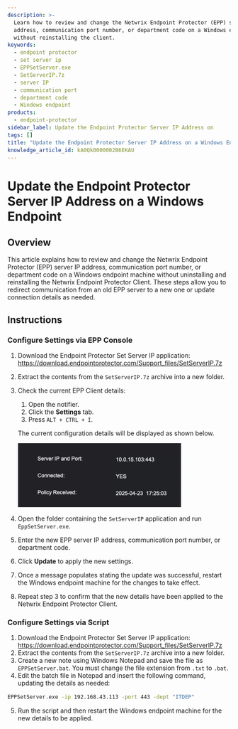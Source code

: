 ```yaml
---
description: >-
  Learn how to review and change the Netwrix Endpoint Protector (EPP) server IP
  address, communication port number, or department code on a Windows endpoint
  without reinstalling the client.
keywords:
  - endpoint protector
  - set server ip
  - EPPSetServer.exe
  - SetServerIP.7z
  - server IP
  - communication port
  - department code
  - Windows endpoint
products:
  - endpoint-protector
sidebar_label: Update the Endpoint Protector Server IP Address on
tags: []
title: "Update the Endpoint Protector Server IP Address on a Windows Endpoint"
knowledge_article_id: kA0Qk0000002B6EKAU
---
```


# Update the Endpoint Protector Server IP Address on a Windows Endpoint

## Overview

This article explains how to review and change the Netwrix Endpoint Protector (EPP) server IP address, communication port number, or department code on a Windows endpoint machine without uninstalling and reinstalling the Netwrix Endpoint Protector Client. These steps allow you to redirect communication from an old EPP server to a new one or update connection details as needed.

## Instructions

### Configure Settings via EPP Console

1. Download the Endpoint Protector Set Server IP application:  
   https://download.endpointprotector.com/Support_files/SetServerIP.7z
2. Extract the contents from the `SetServerIP.7z` archive into a new folder.
3. Check the current EPP Client details:
   1. Open the notifier.
   2. Click the **Settings** tab.
   3. Press `ALT + CTRL + I`.  

   The current configuration details will be displayed as shown below.

   ![Current configuration details in Netwrix Endpoint Protector Notifier](./images/ka0Qk000000EcJx_0EMQk00000C91kM.png)

4. Open the folder containing the `SetServerIP` application and run `EppSetServer.exe`.
5. Enter the new EPP server IP address, communication port number, or department code.
6. Click **Update** to apply the new settings.
7. Once a message populates stating the update was successful, restart the Windows endpoint machine for the changes to take effect.
8. Repeat step 3 to confirm that the new details have been applied to the Netwrix Endpoint Protector Client.

### Configure Settings via Script

1. Download the Endpoint Protector Set Server IP application:  
   https://download.endpointprotector.com/Support_files/SetServerIP.7z
2. Extract the contents from the `SetServerIP.7z` archive into a new folder.
3. Create a new note using Windows Notepad and save the file as `EPPSetServer.bat`. You must change the file extension from `.txt` to `.bat`.
4. Edit the batch file in Notepad and insert the following command, updating the details as needed:

```bat
EPPSetServer.exe -ip 192.168.43.113 -port 443 -dept "ITDEP"
```

5. Run the script and then restart the Windows endpoint machine for the new details to be applied.
